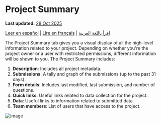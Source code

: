 # Project Summary
**Last updated:** <a href="https://github.com/kobotoolbox/docs/blob/c8c238efa59b04f403f13c150b018e1807c66d5c/source/project_summary.md" class="reference">28 Oct 2025</a>

<a href="es/project_summary.html">Leer en español</a> | <a href="fr/project_summary.html">Lire en français</a> | <a href="ar/project_summary.html">اقرأ باللغة العربية</a>

The Project Summary tab gives you a visual display of all the high-level information related to your project. Depending on whether you're the project owner or a user with restricted permissions, different information will be shown to you. The Project Summary includes: 

   1. **Description**: Includes all project metadata.  
   2. **Submissions**: A tally and graph of the submissions (up to the past 31 days).   
   3. **Form details**: Includes last modified, last submission, and number of questions.  
   4. **Quick links**: Useful links related to data collection for the project.  
   5. **Data**: Useful links to information related to submitted data.  
   6. **Team members**: List of users that have access to the project.  
   
![image](/images/project_summary/summary.jpg)
